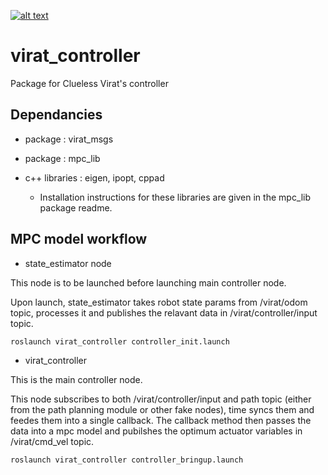[![alt text](https://img.shields.io/badge/status-stable-green.svg)](https://shields.io/)

# virat_controller

Package for Clueless Virat's controller

## Dependancies

- package : virat_msgs

- package : mpc_lib

- c++ libraries : eigen, ipopt, cppad
  - Installation instructions for these libraries are given in the mpc_lib package readme.

## MPC model workflow

- state_estimator node

This node is to be launched before launching main controller node.

Upon launch, state_estimator takes robot state params from /virat/odom topic, processes it and publishes the relavant data in /virat/controller/input topic.

```bash
roslaunch virat_controller controller_init.launch
```

- virat_controller

This is the main controller node.

This node subscribes to both /virat/controller/input and path topic (either from the path planning module or other fake nodes), time syncs them and feedes them into a single callback. The callback method then passes the data into a mpc model and pubilshes the optimum actuator variables in /virat/cmd_vel topic.

```bash
roslaunch virat_controller controller_bringup.launch
```
